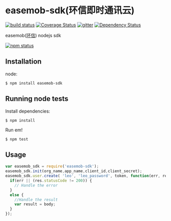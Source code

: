 # easemob-sdk(环信即时通讯云)

[![build status][travis-image]][travis-url]
[![Coverage Status](https://coveralls.io/repos/leoliew/easemob-sdk/badge.svg?branch=master&service=github)](https://coveralls.io/github/leoliew/easemob-sdk?branch=master)
[![gitter][gitter-image]][gitter-url]
[![Dependency Status][DependencyStatus-image]][DependencyStatus-url]



[travis-image]: https://travis-ci.org/leoliew/easemob-sdk.svg?branch=master
[travis-url]: https://travis-ci.org/leoliew/easemob-sdk
[gitter-image]: https://badges.gitter.im/Join%20Chat.svg
[gitter-url]: https://gitter.im/leoliew/easemob-sdk
[DependencyStatus-image]: https://gemnasium.com/leoliew/easemob-sdk.svg
[DependencyStatus-url]:https://gemnasium.com/leoliew/easemob-sdk


easemob([环信](http://www.easemob.com)) nodejs sdk


[![npm status](https://nodei.co/npm/easemob-sdk.svg?downloads=true&stars=true&downloadRank=true)](https://www.npmjs.com/package/easemob-sdk)


## Installation

node:

```
$ npm install easemob-sdk
```

## Running node tests

Install dependencies:

```shell
$ npm install
```
Run em!

```shell
$ npm test
```

## Usage


```js
var easemob_sdk = require('easemob-sdk');
easemob_sdk.init(org_name,app_name,client_id,client_secret);
easemob_sdk.user.create( 'leo', 'leo_password', token, function(err, res, body) {
  if(err || (res.statusCode != 200)) {
    // Handle the error
  }
  else {
    //Handle the result
    var result = body;
  }
});

```
